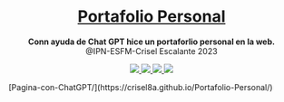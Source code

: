
<h1 align="center">
  <a href="#">
    Portafolio Personal 
  </a>
</h1>

<p align="center">
  <strong>Conn ayuda de Chat GPT hice un portaforlio personal en la web.</strong><br>
  @IPN-ESFM-Crisel Escalante 2023
</p>

<p align="center">
    <a href="#">
        <img src="https://img.shields.io/badge/html5-%23E34F26.svg?style=for-the-badge&logo=html5&logoColor=white" />
    </a>
  <a href="#">
        <img src="https://img.shields.io/badge/tailwindcss-%2338B2AC.svg?style=for-the-badge&logo=tailwind-css&logoColor=white" />
    </a>
  <a href="#">
        <img src="https://img.shields.io/badge/Visual%20Studio%20Code-0078d7.svg?style=for-the-badge&logo=visual-studio-code&logoColor=white" />
    </a>
  <a href="#">
        <img src="https://img.shields.io/badge/github%20pages-121013?style=for-the-badge&logo=github&logoColor=whit](https://img.shields.io/badge/github%20pages-121013?style=for-the-badge&logo=github&logoColor=white" />
    </a>
 
</p>
[Pagina-con-ChatGPT/](https://crisel8a.github.io/Portafolio-Personal/)
